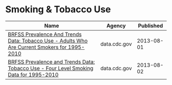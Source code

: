 # Smoking & Tobacco Use

Name | Agency | Published
---- | ---- | ---------
[BRFSS Prevalence And Trends Data: Tobacco Use - Adults Who Are Current Smokers for 1995-2010](../socrata/j8jk-5ztv.md) | data.cdc.gov | 2013-08-01
[BRFSS Prevalence and Trends Data: Tobacco Use - Four Level Smoking Data for 1995-2010](../socrata/8zak-ewtm.md) | data.cdc.gov | 2013-08-02

